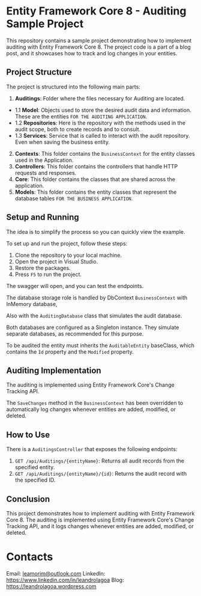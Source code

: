# Entity Framework Core 8 - Auditing Sample Project

This repository contains a sample project demonstrating how to implement auditing with Entity Framework Core 8. 
The project code is a part of a blog post, and it showcases how to track and log changes in your entities.

## Project Structure

The project is structured into the following main parts:

1. **Auditings**: Folder where the files necessary for Auditing are located.
- 1.1 **Model**: Objects used to store the desired audit data and information. These are the entities `FOR THE AUDITING APPLICATION`.
- 1.2 **Repositories**: Here is the repository with the methods used in the audit scope, both to create records and to consult.
- 1.3 **Services**: Service that is called to interact with the audit repository. Even when saving the business entity.
2. **Contexts**: This folder contains the `BusinessContext` for the entity classes used in the Application.
3. **Controllers**: This folder contains the controllers that handle HTTP requests and responses.
4. **Core**: This folder contains the classes that are shared across the application.
5. **Models**: This folder contains the entity classes that represent the database tables `FOR THE BUSINESS APPLICATION`.


## Setup and Running

The idea is to simplify the process so you can quickly view the example.

To set up and run the project, follow these steps:

1. Clone the repository to your local machine.
2. Open the project in Visual Studio.		
3. Restore the packages.
5. Press `F5` to run the project.

The swagger will open, and you can test the endpoints.

The database storage role is handled by DbContext `BusinessContext` with InMemory database, 

Also with the `AuditingDatabase` class that simulates the audit database.

Both databases are configured as a Singleton instance. They simulate separate databases, as recommended for this purpose.

To be audited the entity must inherits the `AuditableEntity` baseClass, which contains the `Id` property and the `Modified` property.

## Auditing Implementation

The auditing is implemented using Entity Framework Core's Change Tracking API. 

The `SaveChanges` method in the `BusinessContext` has been overridden to automatically log changes whenever entities are added, modified, or deleted.


## How to Use

There is a `AuditingsController` that exposes the following endpoints:

1. `GET /api/Auditings/{entityName}`: Returns all audit records from the specified entity.
2. `GET /api/Auditings/{entityName}/{id}`: Returns the audit record with the specified ID.

## Conclusion

This project demonstrates how to implement auditing with Entity Framework Core 8.
The auditing is implemented using Entity Framework Core's Change Tracking API, and it logs changes whenever entities are added, modified, or deleted.

# Contacts
Email: leamorim@outlook.com
LinkedIn: https://www.linkedin.com/in/leandrolagoa
Blog: https://leandrolagoa.wordpress.com